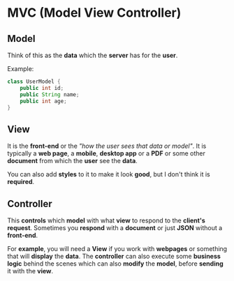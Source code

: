 # MVC (Model View Controller)

## Model

Think of this as the **data** which the **server** has for the **user**.

Example:
```java
class UserModel {
    public int id;
    public String name;
    public int age;
}
```

## View

It is the **front-end** or the *"how the user sees that data or model"*. It is typically a **web page**, a **mobile**, **desktop app** or a **PDF** or some other **document** from which the **user** see the **data**.

You can also add **styles** to it to make it look **good**, but I don't think it is **required**.

## Controller

This **controls** which **model** with what **view** to respond to the **client's request**. 
Sometimes you **respond** with a **document** or just **JSON** without a **front-end**. 

For **example**, you will need a **View** if you work with **webpages** or something that will **display** the **data**.
The **controller** can also execute some **business logic** behind the scenes which can also **modify** the **model**, before **sending** it with the **view**.

